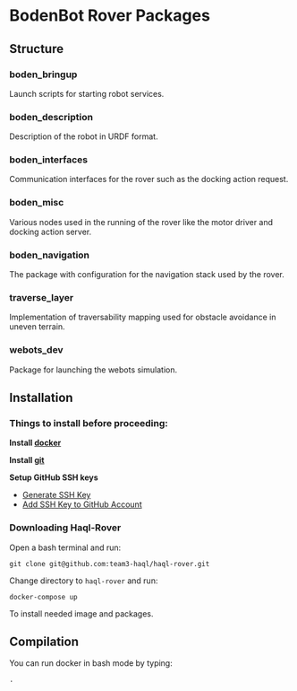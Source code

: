 # BodenBot Rover Packages

## Structure

### boden_bringup

Launch scripts for starting robot services.

### boden_description

Description of the robot in URDF format.

### boden_interfaces

Communication interfaces for the rover such as the docking action request.

### boden_misc

Various nodes used in the running of the rover like the motor driver and
docking action server.

### boden_navigation

The package with configuration for the navigation stack used by the rover.

### traverse_layer

Implementation of traversability mapping used for obstacle avoidance in
uneven terrain.

### webots_dev

Package for launching the webots simulation.

## Installation

### Things to install before proceeding:

**Install [docker](https://www.docker.com/products/docker-desktop/)**

**Install [git](https://git-scm.com/downloads)**

**Setup GitHub SSH keys**
- [Generate SSH Key](https://docs.github.com/en/authentication/connecting-to-github-with-ssh/generating-a-new-ssh-key-and-adding-it-to-the-ssh-agent)
- [Add SSH Key to GitHub Account](https://docs.github.com/en/authentication/connecting-to-github-with-ssh/adding-a-new-ssh-key-to-your-github-account)

### Downloading Haql-Rover

Open a bash terminal and run:
```console
git clone git@github.com:team3-haql/haql-rover.git
```
Change directory to ```haql-rover``` and run:
```console
docker-compose up
```
To install needed image and packages.

## Compilation
You can run docker in bash mode by typing:
```console
. 
```